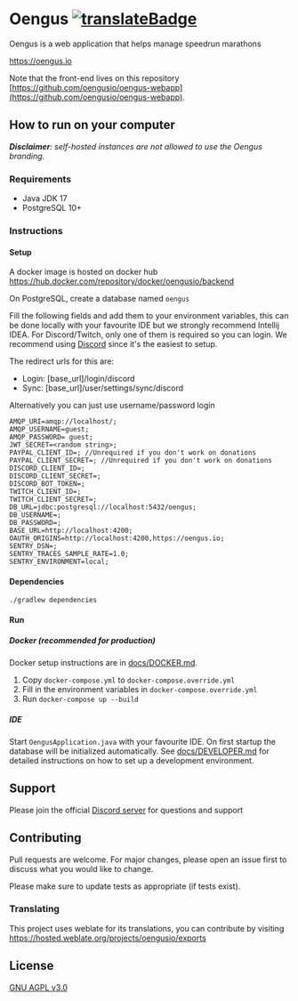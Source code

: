 # Oengus  [![translateBadge]][translateUrl]

Oengus is a web application that helps manage speedrun marathons

https://oengus.io

Note that the front-end lives on this repository [https://github.com/oengusio/oengus-webapp](https://github.com/oengusio/oengus-webapp).

## How to run on your computer

_**Disclaimer**: self-hosted instances are not allowed to use the Oengus branding._

### Requirements

- Java JDK 17
- PostgreSQL 10+

### Instructions

#### Setup

A docker image is hosted on docker hub https://hub.docker.com/repository/docker/oengusio/backend

On PostgreSQL, create a database named `oengus`

Fill the following fields and add them to your environment variables, this can be done locally with your favourite IDE but we strongly recommend Intellij IDEA. For Discord/Twitch, only one of them is required so you can login. We recommend using [Discord](https://github.com/SinisterRectus/Discordia/wiki/Setting-up-a-Discord-application) since it's the easiest to setup.

The redirect urls for this are:
- Login: \[base_url]/login/discord
- Sync: \[base_url]/user/settings/sync/discord

Alternatively you can just use username/password login

```
AMQP_URI=amqp://localhost/;
AMQP_USERNAME=guest;
AMQP_PASSWORD= guest;
JWT_SECRET=<random string>;
PAYPAL_CLIENT_ID=; //Unrequired if you don't work on donations
PAYPAL_CLIENT_SECRET=; //Unrequired if you don't work on donations
DISCORD_CLIENT_ID=;
DISCORD_CLIENT_SECRET=;
DISCORD_BOT_TOKEN=;
TWITCH_CLIENT_ID=;
TWITCH_CLIENT_SECRET=;
DB_URL=jdbc:postgresql://localhost:5432/oengus;
DB_USERNAME=;
DB_PASSWORD=;
BASE_URL=http://localhost:4200;
OAUTH_ORIGINS=http://localhost:4200,https://oengus.io;
SENTRY_DSN=;
SENTRY_TRACES_SAMPLE_RATE=1.0;
SENTRY_ENVIRONMENT=local;
```

#### Dependencies

```shell script
./gradlew dependencies
```

#### Run

##### Docker (recommended for production)

Docker setup instructions are in [docs/DOCKER.md](./docs/DOCKER.md).

1. Copy `docker-compose.yml` to `docker-compose.override.yml`
2. Fill in the environment variables in `docker-compose.override.yml`
3. Run `docker-compose up --build`

##### IDE

Start `OengusApplication.java` with your favourite IDE. On first startup the database will be initialized automatically.
See [docs/DEVELOPER.md](./docs/DEVELOPER.md) for detailed instructions on how to set up a development environment.

## Support

Please join the official [Discord server](https://discord.gg/ZZFS8YT) for questions and support

## Contributing
Pull requests are welcome. For major changes, please open an issue first to discuss what you would like to change.

Please make sure to update tests as appropriate (if tests exist).

### Translating
This project uses weblate for its translations, you can contribute by visiting https://hosted.weblate.org/projects/oengusio/exports

## License
[GNU AGPL v3.0](https://choosealicense.com/licenses/agpl-3.0/)


[translateBadge]: https://hosted.weblate.org/widgets/oengusio/-/exports/svg-badge.svg
[translateUrl]: https://hosted.weblate.org/engage/oengusio/
